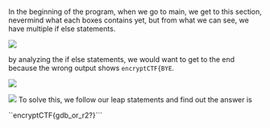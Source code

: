 In the beginning of the program, when we go to main, we get to this section, nevermind what each boxes contains yet, but from what we can see, we have multiple if else statements.

![](https://github.com/Immobility/CTF-Writeups/blob/master/encryptCTF-2019/reversing/crackme01/pics/crackme01.1.png)

by analyzing the if else statements, we would want to get to the end because the wrong output shows ```encryptCTF{BYE```. 

![](https://github.com/Immobility/CTF-Writeups/blob/master/encryptCTF-2019/reversing/crackme01/pics/crackme01.2.png)

![](https://github.com/Immobility/CTF-Writeups/blob/master/encryptCTF-2019/reversing/crackme01/pics/crackme01.3.png)
To solve this, we follow our leap statements and find out the answer is

``encryptCTF{gdb_or_r2?}```
